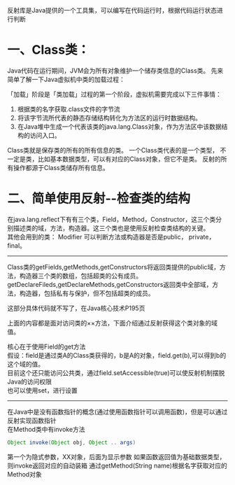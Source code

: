 反射库是Java提供的一个工具集，可以编写在代码运行时，根据代码运行状态进行判断
# 一、Class类：
Java代码在运行期间，JVM会为所有对象维护一个储存类信息的Class类。
先来简单了解一下Java虚拟机中类的加载过程：

「加载」阶段是「类加载」过程的第一个阶段，虚拟机需要完成以下三件事情：

1. 根据类的名字获取.class文件的字节流
2. 将该字节流所代表的静态存储结构转化为方法区的运行时数据结构。
3. 在Java堆中生成一个代表该类的java.lang.Class对象，作为方法区中该数据结构的访问入口。  

Class类就是保存类的所有的所有信息的类。
一个Class类代表的是一个类型， 不一定是类，比如基本数据类型，可以有对应的Class对象，但它不是类。
反射的所有操作都源于Class类储存所有信息。

# 二、简单使用反射--检查类的结构
在java.lang.reflect下有有三个类，Field，Method，Constructor，这三个类分别描述类的域，方法，构造器。这三个类也是使用反射检查类结构的关键。                                                             
其他会用到的类：
Modifier 可以判断方法或构造器是否是public， private，final。  

---

Class类的getFields,getMethods,getConstructors将返回类提供的public域，方法，构造器三个类的数组，包括超类的公有成员。  getDeclareFileds,getDeclareMethods,getConstructors返回类中全部域，方法，构造器，包括私有与保护，但不包括超类的成员。

这部分具体代码就不写了，在Java核心技术P195页

上面的内容都是面对访问类的××方法，下面介绍通过反射获得这个类对象的域值。

核心在于使用Field的get方法  
假设：field是通过类A的Class类获得的，b是A的对象，field.get(b),可以得到b的这个域的值。  
目前这个还只能访问公共类，通过field.setAccessible(true)可以使反射机制摆脱Java的访问权限  
也可以使用set，进行设置 

---
在Java中是没有函数指针的概念(通过使用函数指针可以调用函数)，但是可以通过反射实现函数指针  
在Method类中有invoke方法
```java
Object invoke(Object obj, Object .. args)
```
第一个为隐式参数，XX对象，后面为显示参数
如果函数返回值为基础数据类型，则invoke返回对应的自动装箱
通过getMethod(String name)根据名字获取对应的Method对象

